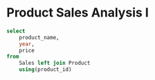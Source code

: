# Product Sales Analysis I

```sql
select
    product_name,
    year,
    price
from
    Sales left join Product
    using(product_id)
```
